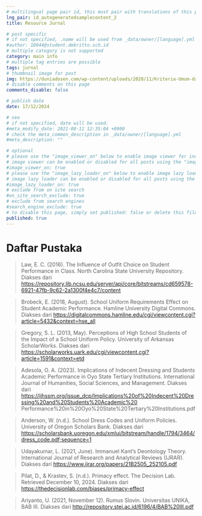 ```yaml
---
# multilingual page pair id, this must pair with translations of this page. (This name must be unique)
lng_pair: id_autogeneratedsamplecontent_2
title: Resource Jurnal

# post specific
# if not specified, .name will be used from _data/owner/[language].yml
#author: 18044@student.debritto.sch.id
# multiple category is not supported
category: main info
# multiple tag entries are possible
tags: jurnal
# thumbnail image for post
img: https://duniadosen.com/wp-content/uploads/2020/11/Kriteria-Umum-dari-Jurnal-Nasional-Terakreditasi.jpg
# disable comments on this page
comments_disable: false

# publish date
date: 17/12/2024

# seo
# if not specified, date will be used.
#meta_modify_date: 2021-08-11 12:35:04 +0900
# check the meta_common_description in _data/owner/[language].yml
#meta_description: ""

# optional
# please use the "image_viewer_on" below to enable image viewer for individual pages or posts (_posts/ or [language]/_posts folders).
# image viewer can be enabled or disabled for all posts using the "image_viewer_posts: true" setting in _data/conf/main.yml.
#image_viewer_on: true
# please use the "image_lazy_loader_on" below to enable image lazy loader for individual pages or posts (_posts/ or [language]/_posts folders).
# image lazy loader can be enabled or disabled for all posts using the "image_lazy_loader_posts: true" setting in _data/conf/main.yml.
#image_lazy_loader_on: true
# exclude from on site search
#on_site_search_exclude: true
# exclude from search engines
#search_engine_exclude: true
# to disable this page, simply set published: false or delete this file
published: true
---
```


# Daftar Pustaka

> Law, E. C. (2016). The Influence of Outfit Choice on Student Performance in Class. North Carolina State University Repository. 
Diakses dari https://repository.lib.ncsu.edu/server/api/core/bitstreams/cd659578-6921-47fb-9c62-2a1300f4e4c7/content

> Brobeck, E. (2018, August). School Uniform Requirements Effect on Student Academic Performance. Hamline University Digital Commons. 
Diakses dari https://digitalcommons.hamline.edu/cgi/viewcontent.cgi?article=5432&context=hse_all 

> Gregory, S. L. (2013, May). Perceptions of High School Students of the Impact of a School Uniform Policy. University of Arkansas ScholarWorks. 
Diakses dari https://scholarworks.uark.edu/cgi/viewcontent.cgi?article=1591&context=etd

> Adesola, O. A. (2023). Implications of Indecent Dressing and Students Academic Performance in Oyo State Tertiary Institutions. International Journal of Humanities, Social Sciences, and Management.
Diakses dari https://ijhssm.org/issue_dcp/Implications%20of%20Indecent%20Dressing%20and%20Students%20Academic%20
Performance%20in%20Oyo%20State%20Tertiary%20Institutions.pdf

> Anderson, W. (n.d.). School Dress Codes and Uniform Policies. University of Oregon Scholars Bank. 
Diakses dari https://scholarsbank.uoregon.edu/xmlui/bitstream/handle/1794/3464/dress_code.pdf;sequence=1 

> Udayakumar, L. (2021, June). Immanuel Kant’s Deontology Theory. International Journal of Research and Analytical Reviews (IJRAR).
Diakses dari https://www.ijrar.org/papers/21B2505_252105.pdf

> Pilat, D., & Krastev, S. (n.d.). Primacy effect. The Decision Lab. Retrieved December 10, 2024.
Diakses dari https://thedecisionlab.com/biases/primacy-effect

> Ariyanto, U. (2021, November 12). Rumus Slovin. Universitas UNIKA, BAB III. 
Diakses dari http://repository.stei.ac.id/6196/4/BAB%20III.pdf

